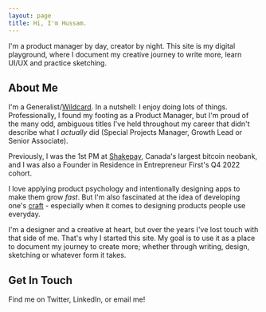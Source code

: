 ```yaml
---
layout: page
title: Hi, I'm Hussam.
---
```


<p class="message">
I'm a product manager by day, creator by night. This site is my digital playground, where I document my creative journey to write more, learn UI/UX and practice sketching.
</p>

## About Me

I'm a Generalist/[Wildcard](https://merki.ca/blog/what-is-a-wildcard-person). In a nutshell: I enjoy doing lots of things. Professionally, I found my footing as a Product Manager, but I'm proud of the many odd, ambiguous titles I've held throughout my career that didn't describe what I _actually_ did (Special Projects Manager, Growth Lead or Senior Associate).

Previously, I was the 1st PM at [Shakepay](https://shakepay.com/), Canada's largest bitcoin neobank, and I was also a Founder in Residence in Entrepreneur First's Q4 2022 cohort.

I love applying product psychology and intentionally designing apps to make them grow _fast_. But I'm also fascinated at the idea of developing one's [craft](https://paulstamatiou.com/craft/) - especially when it comes to designing products people use everyday.

I'm a designer and a creative at heart, but over the years I've lost touch with that side of me. That's why I started this site. My goal is to use it as a place to document my journey to create more; whether through writing, design, sketching or whatever form it takes.

## Get In Touch

Find me on Twitter, LinkedIn, or email me!
